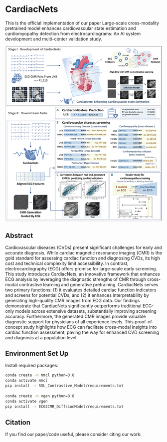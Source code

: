 # CardiacNets
This is the official implementation of our paper Large-scale cross-modality pretrained model enhances cardiovascular state estimation and cardiomyopathy detection from electrocardiograms: An AI system development and multi-center validation study.

![CardiacNets](CardiacNets.png)
## Abstract
Cardiovascular diseases (CVDs) present significant challenges for early and accurate diagnosis. While cardiac magnetic resonance imaging (CMR) is the gold standard for assessing cardiac function and diagnosing CVDs, its high cost and technical complexity limit accessibility. In contrast, electrocardiography (ECG) offers promise for large-scale early screening. This study introduces CardiacNets, an innovative framework that enhances ECG analysis by leveraging the diagnostic strengths of CMR through cross-modal contrastive learning and generative pretraining. CardiacNets serves two primary functions: (1) it evaluates detailed cardiac function indicators and screens for potential CVDs, and (2) it enhances interpretability by generating high-quality CMR images from ECG data. Our findings demonstrate that CardiacNets significantly outperforms traditional ECG-only models across extensive datasets, substantially improving screening accuracy. Furthermore, the generated CMR images provide valuable diagnostic support for physicians of all experience levels. This proof-of-concept study highlights how ECG can facilitate cross-modal insights into cardiac function assessment, paving the way for enhanced CVD screening and diagnosis at a population level.
## Environment Set Up
Install required packages:
```bash
conda create -n mmcl python=3.8
conda activate mmcl
pip install -r SSL_Contrastive_Model/requirements.txt

conda create -n vgen python=3.8
conda activate vgen
pip install -r ECG2CMR_DiffsionModel/requirements.txt
```
## Citation
If you find our paper/code useful, please consider citing our work:
